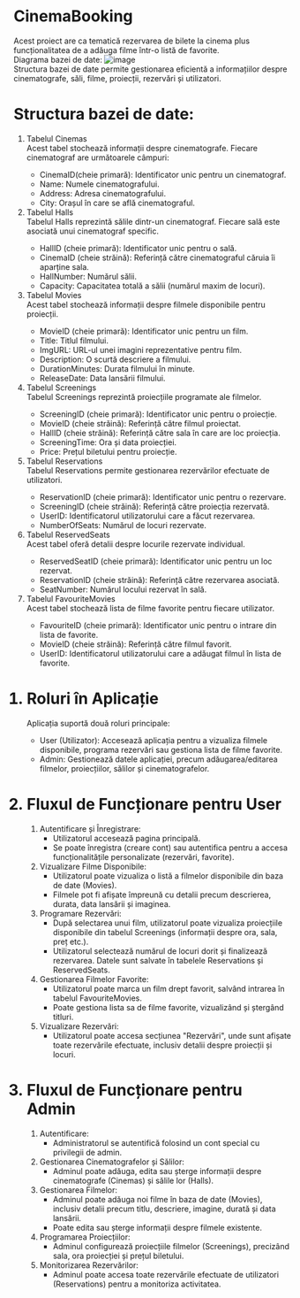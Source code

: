 # CinemaBooking
Acest proiect are ca tematică rezervarea de bilete la cinema plus funcționalitatea de a adăuga filme într-o listă de favorite.<br/>
Diagrama bazei de date:
![image](https://github.com/user-attachments/assets/4d0fdced-0fa7-4369-b0b8-9e7df297fd0b)<br/>
Structura bazei de date permite gestionarea eficientă a informațiilor despre cinematografe, săli, filme, proiecții, rezervări și utilizatori.<br/>
<h1>Structura bazei de date:</h1>
<ol>
  <li>Tabelul Cinemas</li>
  Acest tabel stochează informații despre cinematografe. Fiecare cinematograf are următoarele câmpuri:<br/>
  <ul>
    <li>CinemaID(cheie primară): Identificator unic pentru un cinematograf.</li>
    <li>Name: Numele cinematografului.</li>
    <li>Address: Adresa cinematografului.</li>
    <li>City: Orașul în care se află cinematograful.</li>
  </ul>
  <li>Tabelul Halls</li>
  Tabelul Halls reprezintă sălile dintr-un cinematograf. Fiecare sală este asociată unui cinematograf specific.<br/>
  <ul>
    <li>HallID (cheie primară): Identificator unic pentru o sală.</li>
    <li>CinemaID (cheie străină): Referință către cinematograful căruia îi aparține sala.</li>
    <li>HallNumber: Numărul sălii.</li>
    <li>Capacity: Capacitatea totală a sălii (numărul maxim de locuri).</li>
  </ul>
  <li>Tabelul Movies</li>
  Acest tabel stochează informații despre filmele disponibile pentru proiecții.<br/>
  <ul>
    <li>MovieID (cheie primară): Identificator unic pentru un film.</li>
    <li>Title: Titlul filmului.</li>
    <li>ImgURL: URL-ul unei imagini reprezentative pentru film.</li>
    <li>Description: O scurtă descriere a filmului.</li>
    <li>DurationMinutes: Durata filmului în minute.</li>
    <li>ReleaseDate: Data lansării filmului.</li>
  </ul>
  <li>Tabelul Screenings</li>
  Tabelul Screenings reprezintă proiecțiile programate ale filmelor.<br/>
  <ul>
    <li>ScreeningID (cheie primară): Identificator unic pentru o proiecție.</li>
    <li>MovieID (cheie străină): Referință către filmul proiectat.</li>
    <li>HallID (cheie străină): Referință către sala în care are loc proiecția.</li>
    <li>ScreeningTime: Ora și data proiecției.</li>
    <li>Price: Prețul biletului pentru proiecție.</li>
  </ul>
  <li>Tabelul Reservations</li>
  Tabelul Reservations permite gestionarea rezervărilor efectuate de utilizatori.<br/>
  <ul>
    <li>ReservationID (cheie primară): Identificator unic pentru o rezervare.</li>
    <li>ScreeningID (cheie străină): Referință către proiecția rezervată.</li>
    <li>UserID: Identificatorul utilizatorului care a făcut rezervarea.</li>
    <li>NumberOfSeats: Numărul de locuri rezervate.</li>
  </ul>
  <li>Tabelul ReservedSeats</li>
  Acest tabel oferă detalii despre locurile rezervate individual.<br/>
  <ul>
    <li>ReservedSeatID (cheie primară): Identificator unic pentru un loc rezervat.</li>
    <li>ReservationID (cheie străină): Referință către rezervarea asociată.</li>
    <li>SeatNumber: Numărul locului rezervat în sală.</li>
  </ul>
  <li>Tabelul FavouriteMovies</li>
  Acest tabel stochează lista de filme favorite pentru fiecare utilizator.<br/>
  <ul>
    <li>FavouriteID (cheie primară): Identificator unic pentru o intrare din lista de favorite.</li>
    <li>MovieID (cheie străină): Referință către filmul favorit.</li>
    <li>UserID: Identificatorul utilizatorului care a adăugat filmul în lista de favorite.</li>
  </ul>
</ol>
<ol>
  <h1><li>Roluri în Aplicație</li></h1>
  Aplicația suportă două roluri principale:<br/>
  <ul>
    <li>User (Utilizator): Accesează aplicația pentru a vizualiza filmele disponibile, programa rezervări sau gestiona lista de filme favorite.</li>
    <li>Admin: Gestionează datele aplicației, precum adăugarea/editarea filmelor, proiecțiilor, sălilor și cinematografelor.</li>
  </ul>
  <h1><li>Fluxul de Funcționare pentru User</li></h1>
  <ol>
    <li>Autentificare și Înregistrare:
    <ul>
      <li>Utilizatorul accesează pagina principală.</li>
      <li>Se poate înregistra (creare cont) sau autentifica pentru a accesa funcționalitățile personalizate (rezervări, favorite).</li>
    </ul>
    </li>
    <li>Vizualizare Filme Disponibile:
    <ul>
      <li>Utilizatorul poate vizualiza o listă a filmelor disponibile din baza de date (Movies).</li>
      <li>Filmele pot fi afișate împreună cu detalii precum descrierea, durata, data lansării și imaginea.</li>
    </ul>
    </li>
    <li>Programare Rezervări:
    <ul>
      <li>După selectarea unui film, utilizatorul poate vizualiza proiecțiile disponibile din tabelul Screenings (informații despre ora, sala, preț etc.).</li>
      <li>Utilizatorul selectează numărul de locuri dorit și finalizează rezervarea. Datele sunt salvate în tabelele Reservations și ReservedSeats.</li>
    </ul>
    </li>
    <li>Gestionarea Filmelor Favorite:
    <ul>
      <li>Utilizatorul poate marca un film drept favorit, salvând intrarea în tabelul FavouriteMovies.</li>
      <li>Poate gestiona lista sa de filme favorite, vizualizând și ștergând titluri.</li>
    </ul>
    </li>
    <li>Vizualizare Rezervări:
    <ul>
      <li>Utilizatorul poate accesa secțiunea "Rezervări", unde sunt afișate toate rezervările efectuate, inclusiv detalii despre proiecții și locuri.</li>
    </ul>
    </li>
  </ol>
  <h1><li>Fluxul de Funcționare pentru Admin</li></h1>
  <ol>
    <li>Autentificare:
    <ul>
      <li>Administratorul se autentifică folosind un cont special cu privilegii de admin.</li>
    </ul>
    </li>
    <li>Gestionarea Cinematografelor și Sălilor:
    <ul>
      <li>Adminul poate adăuga, edita sau șterge informații despre cinematografe (Cinemas) și sălile lor (Halls).</li>
    </ul>
    </li>
    <li>Gestionarea Filmelor:
    <ul>
      <li>Adminul poate adăuga noi filme în baza de date (Movies), inclusiv detalii precum titlu, descriere, imagine, durată și data lansării.</li>
      <li>Poate edita sau șterge informații despre filmele existente.</li>
    </ul>
    </li>
    <li>Programarea Proiecțiilor:
    <ul>
      <li>Adminul configurează proiecțiile filmelor (Screenings), precizând sala, ora proiecției și prețul biletului.</li>
    </ul>
    </li>
    <li>Monitorizarea Rezervărilor:
    <ul>
      <li>Adminul poate accesa toate rezervările efectuate de utilizatori (Reservations) pentru a monitoriza activitatea.</li>
    </ul>
    </li>
  </ol>
</ol>

